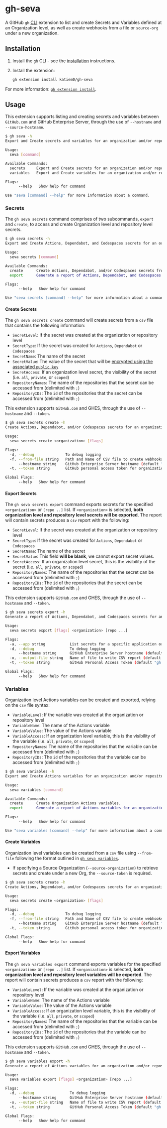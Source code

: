 # gh-seva

A GitHub `gh` [CLI](https://cli.github.com/) extension to list and create Secrets and Variables defined at an Organization level, as well as create webhooks from a file or `source-org` under a new organization.

## Installation

1. Install the `gh` CLI - see the [installation](https://github.com/cli/cli#installation) instructions.

2. Install the extension:
   ```sh
   gh extension install katiem0/gh-seva
   ```

For more information: [`gh extension install`](https://cli.github.com/manual/gh_extension_install).

## Usage

This extension supports listing and creating secrets and variables between `GitHub.com` and GitHub Enterprise Server, through the use of `--hostname` and `--source-hostname`.

```sh
$ gh seva -h
Export and Create secrets and variables for an organization and/or repositories.

Usage:
  seva [command]

Available Commands:
  secrets     Export and Create secrets for an organization and/or repositories.
  variables   Export and Create variables for an organization and/or repositories.

Flags:
      --help   Show help for command

Use "seva [command] --help" for more information about a command.
```

### Secrets

The `gh seva secrets` command comprises of two subcommands, `export` and `create`, to access and create Organization level and repository level secrets.

```sh
$ gh seva secrets -h
Export and Create Actions, Dependabot, and Codespaces secrets for an organization and/or repositories.

Usage:
  seva secrets [command]

Available Commands:
  create      Create Actions, Dependabot, and/or Codespaces secrets from a file.
  export      Generate a report of Actions, Dependabot, and Codespaces secrets for an organization and/or repositories.

Flags:
      --help   Show help for command

Use "seva secrets [command] --help" for more information about a command.
```

#### Create Secrets

The `gh seva secrets create` command will create secrets from a `csv` file that contains the following information:

- `SecretLevel`: If the secret was created at the organization or repository level
- `SecretType`: If the secret was created for `Actions`, `Dependabot` or `Codespaces`
- `SecretName`: The name of the secret
-	`SecretValue`: The value of the secret that will be [encrypted using the associated `public key`](https://docs.github.com/en/actions/security-guides/encrypted-secrets)
- `SecretAccess`: If an organization level secret, the visibility of the secret (i.e. `all`, `private`, or `scoped`)
- `RepositoryNames`: The name of the repositories that the secret can be accessed from (delimited with `;`)
- `RepositoryIDs`: The `id` of the repositories that the secret can be accessed from (delimited with `;`)

This extension supports `GitHub.com` and GHES, through the use of `--hostname` and `--token`.

```sh
$ gh seva secrets create -h
Create Actions, Dependabot, and/or Codespaces secrets for an organization and/or repositories from a file.

Usage:
  seva secrets create <organization> [flags]

Flags:
  -d, --debug              To debug logging
  -f, --from-file string   Path and Name of CSV file to create webhooks from (required)
      --hostname string    GitHub Enterprise Server hostname (default "github.com")
  -t, --token string       GitHub personal access token for organization to write to (default "gh auth token")

Global Flags:
      --help   Show help for command
```

#### Export Secrets

The `gh seva secrets export` command exports secrets for the specified `<organization>` or `[repo ..]` list. If `<organization>` is selected, **both organization level and repository level secrets will be exported**. The report will contain secrets produces a `csv` report with the following:

- `SecretLevel`: If the secret was created at the organization or repository level
- `SecretType`: If the secret was created for `Actions`, `Dependabot` or `Codespaces`
- `SecretName`: The name of the secret
-	`SecretValue`: This field **will be blank**, we cannot export secret values.
- `SecretAccess`: If an organization level secret, this is the visibility of the secret (i.e. `all`, `private`, or `scoped`)
- `RepositoryNames`: The name of the repositories that the secret can be accessed from (delimited with `;`)
- `RepositoryIDs`: The `id` of the repositories that the secret can be accessed from (delimited with `;`)

This extension supports `GitHub.com` and GHES, through the use of `--hostname` and `--token`.

```sh
$ gh seva secrets export -h
Generate a report of Actions, Dependabot, and Codespaces secrets for an organization and/or repositories.

Usage:
  seva secrets export [flags] <organization> [repo ...] 

Flags:
  -a, --app string           List secrets for a specific application or all: {all|actions|codespaces|dependabot} (default "all")
  -d, --debug                To debug logging
      --hostname string      GitHub Enterprise Server hostname (default "github.com")
  -o, --output-file string   Name of file to write CSV report (default "report-20230505162601.csv")
  -t, --token string         GitHub Personal Access Token (default "gh auth token")

Global Flags:
      --help   Show help for command
```

### Variables

Organization level Actions variables can be created and exported, relying on the `csv` file syntax:

- `VariableLevel`: If the variable was created at the organization or repository level
- `VariableName`: The name of the Actions variable
- `VariableValue`: The value of the Actions variable
- `VariableAccess`: If an organization level variable, this is the visibility of the variable (i.e. `all`, `private`, or `scoped`)
- `RepositoryNames`: The name of the repositories that the variable can be accessed from (delimited with `;`)
- `RepositoryIDs`: The `id` of the repositories that the variable can be accessed from (delimited with `;`)


```sh
$ gh seva variables -h
Export and Create Actions variables for an organization and/or repositories.

Usage:
  seva variables [command]

Available Commands:
  create      Create Organization Actions variables.
  export      Generate a report of Actions variables for an organization and/or repositories.

Flags:
      --help   Show help for command

Use "seva variables [command] --help" for more information about a command.
```

#### Create Variables

Organization level variables can be created from a `csv` file using `--from-file` following the format outlined in [`gh seva variables`](#variables).

* If specifying a Source Organization (`--source-organization`) to retrieve secrets and create under a new Org, the `--source-token` is required.

```sh
$ gh seva secrets create -h
Create Actions, Dependabot, and/or Codespaces secrets for an organization and/or repositories from a file.

Usage:
  seva secrets create <organization> [flags]

Flags:
  -d, --debug              To debug logging
  -f, --from-file string   Path and Name of CSV file to create webhooks from (required)
      --hostname string    GitHub Enterprise Server hostname (default "github.com")
  -t, --token string       GitHub personal access token for organization to write to (default "gh auth token")

Global Flags:
      --help   Show help for command
```

#### Export Variables

The `gh seva variables export` command exports variables for the specified `<organization>` or `[repo ..]` list. If `<organization>` is selected, **both organization level and repository level variables will be exported**. The report will contain secrets produces a `csv` report with the following:

- `VariableLevel`: If the variable was created at the organization or repository level
- `VariableName`: The name of the Actions variable
- `VariableValue`: The value of the Actions variable
- `VariableAccess`: If an organization level variable, this is the visibility of the variable (i.e. `all`, `private`, or `scoped`)
- `RepositoryNames`: The name of the repositories that the variable can be accessed from (delimited with `;`)
- `RepositoryIDs`: The `id` of the repositories that the variable can be accessed from (delimited with `;`)

This extension supports `GitHub.com` and GHES, through the use of `--hostname` and `--token`.

```sh
$ gh seva variables export -h
Generate a report of Actions variables for an organization and/or repositories.

Usage:
  seva variables export [flags] <organization> [repo ...] 

Flags:
  -d, --debug                To debug logging
      --hostname string      GitHub Enterprise Server hostname (default "github.com")
  -o, --output-file string   Name of file to write CSV report (default "report-20230505163210.csv")
  -t, --token string         GitHub Personal Access Token (default "gh auth token")

Global Flags:
      --help   Show help for command
```